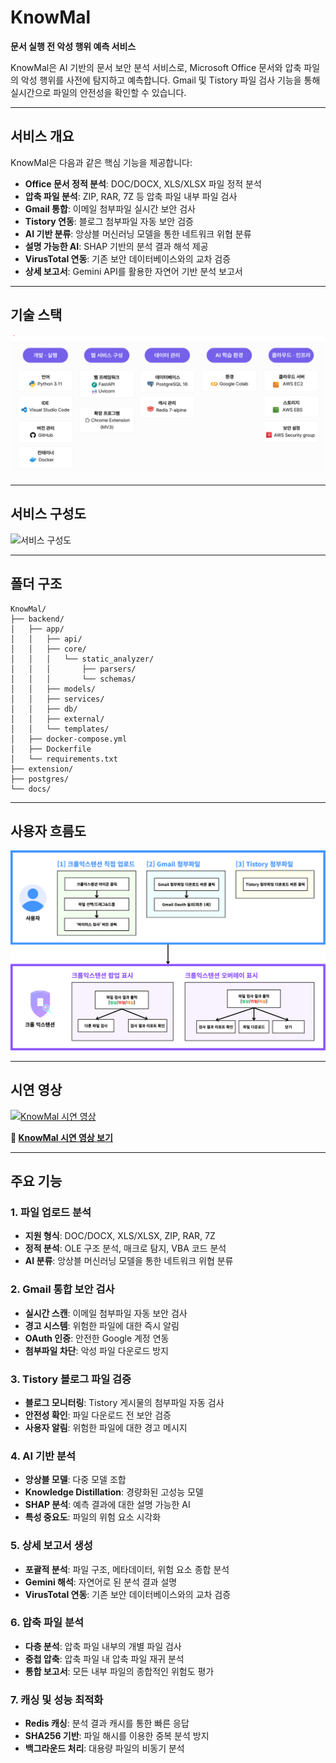 # KnowMal

**문서 실행 전 악성 행위 예측 서비스**

KnowMal은 AI 기반의 문서 보안 분석 서비스로, Microsoft Office 문서와 압축 파일의 악성 행위를 사전에 탐지하고 예측합니다. Gmail 및 Tistory 파일 검사 기능을 통해 실시간으로 파일의 안전성을 확인할 수 있습니다.

---

## 서비스 개요

KnowMal은 다음과 같은 핵심 기능을 제공합니다:

- **Office 문서 정적 분석**: DOC/DOCX, XLS/XLSX 파일 정적 분석
- **압축 파일 분석**: ZIP, RAR, 7Z 등 압축 파일 내부 파일 검사
- **Gmail 통합**: 이메일 첨부파일 실시간 보안 검사
- **Tistory 연동**: 블로그 첨부파일 자동 보안 검증
- **AI 기반 분류**: 앙상블 머신러닝 모델을 통한 네트워크 위협 분류
- **설명 가능한 AI**: SHAP 기반의 분석 결과 해석 제공
- **VirusTotal 연동**: 기존 보안 데이터베이스와의 교차 검증
- **상세 보고서**: Gemini API를 활용한 자연어 기반 분석 보고서

---

## 기술 스택

![기술 스택](docs/images/tech-stack.png)

---

## 서비스 구성도

![서비스 구성도](docs/images/architecture.png)

---

## 폴더 구조

```
KnowMal/
├── backend/
│   ├── app/
│   │   ├── api/
│   │   ├── core/
│   │   │   └── static_analyzer/
│   │   │       ├── parsers/
│   │   │       └── schemas/
│   │   ├── models/
│   │   ├── services/
│   │   ├── db/
│   │   ├── external/
│   │   └── templates/
│   ├── docker-compose.yml
│   ├── Dockerfile
│   └── requirements.txt
├── extension/
├── postgres/
└── docs/
```

---

## 사용자 흐름도

![사용자 흐름도](docs/images/user-flow.png)

---

## 시연 영상

[![KnowMal 시연 영상](https://img.youtube.com/vi/z-BPD3NpFFM/maxresdefault.jpg)](https://youtu.be/z-BPD3NpFFM)

**🎥 [KnowMal 시연 영상 보기](https://youtu.be/z-BPD3NpFFM)**

---

## 주요 기능

### 1. 파일 업로드 분석
- **지원 형식**: DOC/DOCX, XLS/XLSX, ZIP, RAR, 7Z
- **정적 분석**: OLE 구조 분석, 매크로 탐지, VBA 코드 분석
- **AI 분류**: 앙상블 머신러닝 모델을 통한 네트워크 위협 분류

### 2. Gmail 통합 보안 검사
- **실시간 스캔**: 이메일 첨부파일 자동 보안 검사
- **경고 시스템**: 위험한 파일에 대한 즉시 알림
- **OAuth 인증**: 안전한 Google 계정 연동
- **첨부파일 차단**: 악성 파일 다운로드 방지

### 3. Tistory 블로그 파일 검증
- **블로그 모니터링**: Tistory 게시물의 첨부파일 자동 검사
- **안전성 확인**: 파일 다운로드 전 보안 검증
- **사용자 알림**: 위험한 파일에 대한 경고 메시지

### 4. AI 기반 분석
- **앙상블 모델**: 다중 모델 조합
- **Knowledge Distillation**: 경량화된 고성능 모델
- **SHAP 분석**: 예측 결과에 대한 설명 가능한 AI
- **특성 중요도**: 파일의 위험 요소 시각화

### 5. 상세 보고서 생성
- **포괄적 분석**: 파일 구조, 메타데이터, 위험 요소 종합 분석
- **Gemini 해석**: 자연어로 된 분석 결과 설명
- **VirusTotal 연동**: 기존 보안 데이터베이스와의 교차 검증

### 6. 압축 파일 분석
- **다층 분석**: 압축 파일 내부의 개별 파일 검사
- **중첩 압축**: 압축 파일 내 압축 파일 재귀 분석
- **통합 보고서**: 모든 내부 파일의 종합적인 위험도 평가

### 7. 캐싱 및 성능 최적화
- **Redis 캐싱**: 분석 결과 캐시를 통한 빠른 응답
- **SHA256 기반**: 파일 해시를 이용한 중복 분석 방지
- **백그라운드 처리**: 대용량 파일의 비동기 분석
